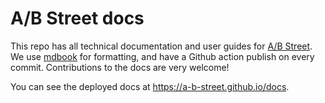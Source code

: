 # A/B Street docs

This repo has all technical documentation and user guides for [A/B
Street](https://github.com/a-b-street/abstreet). We use
[mdbook](https://github.com/rust-lang/mdBook) for formatting, and have a Github
action publish on every commit. Contributions to the docs are very welcome!

You can see the deployed docs at <https://a-b-street.github.io/docs>.
